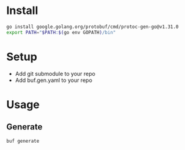 # Install

```bash
go install google.golang.org/protobuf/cmd/protoc-gen-go@v1.31.0
export PATH="$PATH:$(go env GOPATH)/bin"
```

# Setup

- Add git submodule to your repo
- Add buf.gen.yaml to your repo

# Usage

## Generate

```bash
buf generate
```
